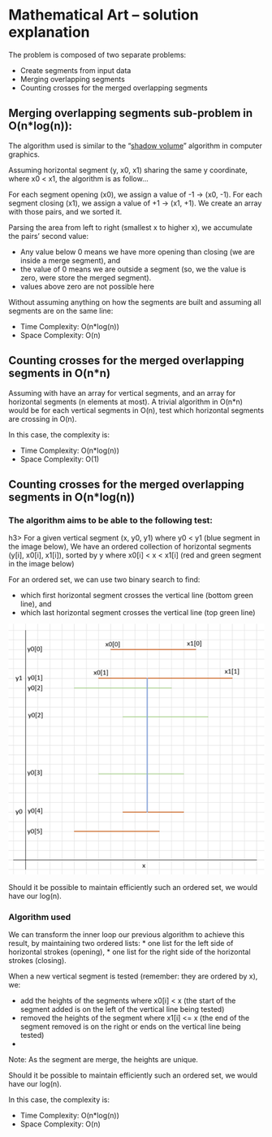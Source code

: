 # Mathematical Art – solution explanation

The problem is composed of two separate problems:
* Create segments from input data
* Merging overlapping segments
* Counting crosses for the merged overlapping segments

## Merging overlapping segments sub-problem in O(n*log(n)):
The algorithm used is similar to the “[shadow volume](https://en.wikipedia.org/wiki/Shadow_volume)” algorithm in computer graphics.

Assuming horizontal segment (y, x0, x1) sharing the same y coordinate, where x0 < x1, the algorithm is as follow...

For each segment opening (x0), we assign a value of -1 -> (x0, -1).
For each segment closing (x1), we assign a value of +1 -> (x1, +1).
We create an array with those pairs, and we sorted it.

Parsing the area from left to right (smallest x to higher x), we accumulate the pairs’ second value:
* Any value below 0 means we have more opening than closing (we are inside a merge segment), and
* the value of 0 means we are outside a segment (so, we the value is zero, were store the merged segment).
* values above zero are not possible here

Without assuming anything on how the segments are built and assuming all segments are on the same line:
* Time Complexity: O(n*log(n))
* Space Complexity: O(n)

## Counting crosses for the merged overlapping segments in O(n*n)
Assuming with have an array for vertical segments, and an array for horizontal segments (n elements at most).
A trivial algorithm in O(n*n) would be for each vertical segments in O(n), test which horizontal segments are crossing in O(n).


In this case, the complexity is:
* Time Complexity: O(n*log(n))
* Space Complexity: O(1)

## Counting crosses for the merged overlapping segments in O(n*log(n))

<h3>The algorithm aims to be able to the following test:</h3>h3>
For a given vertical segment (x, y0, y1) where y0 < y1 (blue segment in the image below),
We have an ordered collection of horizontal segments (y[i], x0[i], x1[i]), sorted by y where x0[i] < x < x1[i] (red and green segment in the image below)

For an ordered set, we can use two binary search to find:
* which first horizontal segment crosses the vertical line (bottom green line), and
* which last horizontal segment crosses the vertical line (top green line)

![](./l4_mathematical_art1.png)

Should it be possible to maintain efficiently such an ordered set, we would have our log(n).

<h3>Algorithm used</h3>
We can transform the inner loop our previous algorithm to achieve this result, by maintaining two ordered lists:
* one list for the left side of horizontal strokes (opening),
* one list for the right side of the horizontal strokes (closing).

When a new vertical segment is tested (remember: they are ordered by x), we:
* add the heights of the segments where x0[i] < x (the start of the segment added is on the left of the vertical line being tested)
* removed the heights of the segment where x1[i] <= x (the end of the segment removed is on the right or ends on the vertical line being tested)
* 
Note: As the segment are merge, the heights are unique.

Should it be possible to maintain efficiently such an ordered set, we would have our log(n).

In this case, the complexity is:
* Time Complexity: O(n*log(n))
* Space Complexity: O(n)
